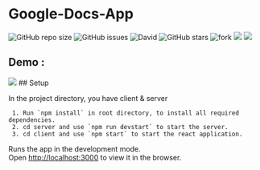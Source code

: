 # Google-Docs-App
![GitHub repo size](https://img.shields.io/github/repo-size/swaraj961/Google-Docs-App)  ![GitHub issues](https://img.shields.io/github/issues/swaraj961/Google-Docs-App)  ![David](https://img.shields.io/david/dev/swaraj961/Google-Docs-App)    ![GitHub stars](https://img.shields.io/github/stars/swaraj961/Google-Docs-App?style=social) 
 ![fork](https://img.shields.io/github/forks/swaraj961/Google-Docs-App)   <img src="https://img.shields.io/badge/-React-black?style=flat-square&logo=react"/> 
<img src="https://img.shields.io/badge/-Node.JS-black?style=flat-square&logo=node.js&logoColor=006600"/>

## Demo :
 <img src="https://github.com/swaraj961/Google-Docs-App/blob/master/demo/demo1.gif"/>
## Setup

In the project directory, you have client & server


     1. Run `npm install` in root directory, to install all required dependencies.
     2. cd server and use `npm run devstart` to start the server.
     3. cd client and use `npm start` to start the react application.
     

Runs the app in the development mode.\
Open [http://localhost:3000](http://localhost:3000) to view it in the browser.
